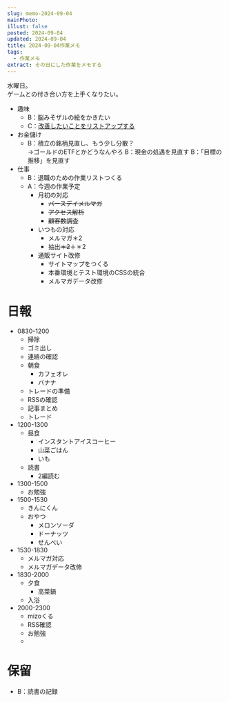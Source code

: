 ```yaml
---
slug: memo-2024-09-04
mainPhoto: 
illust: false
posted: 2024-09-04
updated: 2024-09-04
title: 2024-09-04作業メモ
tags:
  - 作業メモ
extract: その日にした作業をメモする
---
```

水曜日。  
ゲームとの付き合い方を上手くなりたい。

- 趣味
  - B：脳みそザルの絵をかきたい
  - C：[改善したいことをリストアップする](2022-03-07-改善したいこと・欲しいもの・やりたいこと.md) 
- お金儲け
  - B：積立の銘柄見直し、もう少し分散？  
    →ゴールドのETFとかどうなんやろ
  B：現金の処遇を見直す
  B：「目標の推移」を見直す
- 仕事
  - B：退職のための作業リストつくる
  - A：今週の作業予定
    - 月初の対応
        - ~~バースデイメルマガ~~
        - ~~アクセス解析~~
        - ~~顧客数調査~~
    - いつもの対応 
      - メルマガ＊2
      - 抽出~~＊2~~＋＊2
    - 通販サイト改修
        - サイトマップをつくる
        - 本番環境とテスト環境のCSSの統合
        - メルマガデータ改修

# 日報
- 0830-1200
  - 掃除
  - ゴミ出し
  - 連絡の確認
  - 朝食
    - カフェオレ
    - バナナ
  - トレードの準備
  - RSSの確認
  - 記事まとめ
  - トレード
- 1200-1300
  - 昼食
    - インスタントアイスコーヒー
    - 山菜ごはん
    - いも
  - 読書
    - 2編読む
- 1300-1500
  - お勉強
- 1500-1530
  - きんにくん
  - おやつ
    - メロンソーダ
    - ドーナッツ
    - せんべい
- 1530-1830
    - メルマガ対応
    - メルマガデータ改修
- 1830-2000
  - 夕食
    - 高菜鍋
  - 入浴
- 2000-2300
  - mizoくる
  - RSS確認
  - お勉強
  - 
# 保留

  - B：読書の記録
